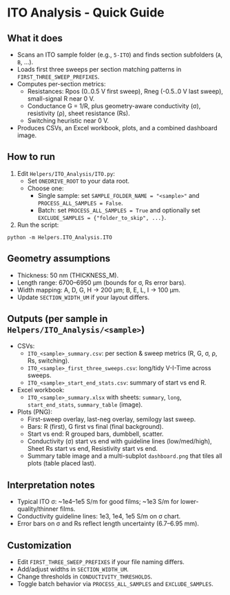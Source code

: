 # ITO Analysis - Quick Guide

## What it does
- Scans an ITO sample folder (e.g., `5-ITO`) and finds section subfolders (`A`, `B`, ...).
- Loads first three sweeps per section matching patterns in `FIRST_THREE_SWEEP_PREFIXES`.
- Computes per-section metrics:
  - Resistances: Rpos (0..0.5 V first sweep), Rneg (-0.5..0 V last sweep), small-signal R near 0 V.
  - Conductance G = 1/R, plus geometry-aware conductivity (σ), resistivity (ρ), sheet resistance (Rs).
  - Switching heuristic near 0 V.
- Produces CSVs, an Excel workbook, plots, and a combined dashboard image.

## How to run
1. Edit `Helpers/ITO_Analysis/ITO.py`:
   - Set `ONEDRIVE_ROOT` to your data root.
   - Choose one:
     - Single sample: set `SAMPLE_FOLDER_NAME = "<sample>"` and `PROCESS_ALL_SAMPLES = False`.
     - Batch: set `PROCESS_ALL_SAMPLES = True` and optionally set `EXCLUDE_SAMPLES = {"folder_to_skip", ...}`.
2. Run the script:
```
python -m Helpers.ITO_Analysis.ITO
```

## Geometry assumptions
- Thickness: 50 nm (THICKNESS_M).
- Length range: 6700–6950 µm (bounds for σ, Rs error bars).
- Width mapping: A, D, G, H → 200 µm; B, E, L, I → 100 µm.
- Update `SECTION_WIDTH_UM` if your layout differs.

## Outputs (per sample in `Helpers/ITO_Analysis/<sample>`)
- CSVs:
  - `ITO_<sample>_summary.csv`: per section & sweep metrics (R, G, σ, ρ, Rs, switching).
  - `ITO_<sample>_first_three_sweeps.csv`: long/tidy V-I-Time across sweeps.
  - `ITO_<sample>_start_end_stats.csv`: summary of start vs end R.
- Excel workbook:
  - `ITO_<sample>_summary.xlsx` with sheets: `summary`, `long`, `start_end_stats`, `summary_table` (image).
- Plots (PNG):
  - First-sweep overlay, last-neg overlay, semilogy last sweep.
  - Bars: R (first), G first vs final (final background).
  - Start vs end: R grouped bars, dumbbell, scatter.
  - Conductivity (σ) start vs end with guideline lines (low/med/high), Sheet Rs start vs end, Resistivity start vs end.
  - Summary table image and a multi-subplot `dashboard.png` that tiles all plots (table placed last).

## Interpretation notes
- Typical ITO σ: ~1e4–1e5 S/m for good films; ~1e3 S/m for lower-quality/thinner films.
- Conductivity guideline lines: 1e3, 1e4, 1e5 S/m on σ chart.
- Error bars on σ and Rs reflect length uncertainty (6.7–6.95 mm).

## Customization
- Edit `FIRST_THREE_SWEEP_PREFIXES` if your file naming differs.
- Add/adjust widths in `SECTION_WIDTH_UM`.
- Change thresholds in `CONDUCTIVITY_THRESHOLDS`.
- Toggle batch behavior via `PROCESS_ALL_SAMPLES` and `EXCLUDE_SAMPLES`.


